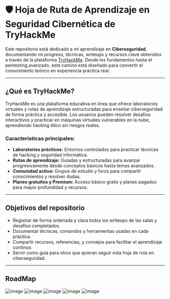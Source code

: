 # 🛡️ Hoja de Ruta de Aprendizaje en Seguridad Cibernética de TryHackMe

Este repositorio está dedicado a mi aprendizaje en **Ciberseguridad**, documentando mi progreso, técnicas, writeups y recursos clave obtenidos a través de la plataforma [TryHackMe](https://tryhackme.com/). Desde los fundamentos hasta el pentesting avanzado, este camino está diseñado para convertir el conocimiento teórico en experiencia práctica real.

---

## ¿Qué es TryHackMe?

TryHackMe es una plataforma educativa en línea que ofrece laboratorios virtuales y rutas de aprendizaje estructuradas para enseñar ciberseguridad de forma práctica y accesible. Los usuarios pueden resolver desafíos interactivos y practicar en máquinas virtuales vulnerables en la nube, aprendiendo hacking ético sin riesgos reales.

### Características principales:

- **Laboratorios prácticos:** Entornos controlados para practicar técnicas de hacking y seguridad informática.
- **Rutas de aprendizaje:** Guiadas y estructuradas para avanzar progresivamente desde conceptos básicos hasta temas avanzados.
- **Comunidad activa:** Grupos de estudio y foros para compartir conocimientos y resolver dudas.
- **Planes gratuitos y Premium:** Acceso básico gratis y planes pagados para mayor profundidad y recursos.

---

## Objetivos del repositorio

- Registrar de forma ordenada y clara todos los writeups de las salas y desafíos completados.
- Documentar técnicas, comandos y herramientas usadas en cada práctica.
- Compartir recursos, referencias, y consejos para facilitar el aprendizaje continuo.
- Servir como guía para otros que quieran seguir esta hoja de ruta en ciberseguridad.

---

## RoadMap


![image](https://github.com/user-attachments/assets/47e5ed48-d21a-4a3a-81fb-af13983d9aba)
![image](https://github.com/user-attachments/assets/bd33860c-5ef3-4697-ac25-df0a4b231593)
![image](https://github.com/user-attachments/assets/1942c4c8-4c39-4ceb-9748-6bc8223ba397)
![image](https://github.com/user-attachments/assets/70b63b7d-0333-4081-a502-a658de0aac60)
![image](https://github.com/user-attachments/assets/f681e347-a03a-480f-b9fc-6f2b40815e7d)

